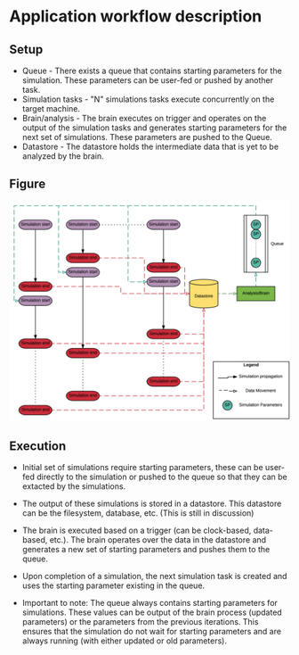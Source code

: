 # Application workflow description

## Setup

* Queue - There exists a queue that contains starting parameters for the simulation. These parameters can be user-fed or pushed by another task.
* Simulation tasks - "N" simulations tasks execute concurrently on the target machine.
* Brain/analysis - The brain executes on trigger and operates on the output of the simulation tasks and generates starting parameters for the next set of simulations. These parameters are pushed to the Queue.
* Datastore - The datastore holds the intermediate data that is yet to be analyzed by the brain.

## Figure

![adaptive_sampling_fig](./figs/adaptive_sampling_scheme.png)

## Execution

* Initial set of simulations require starting parameters, these can be user-fed directly to the simulation or pushed to the queue so that they can be extacted by the simulations.

* The output of these simulations is stored in a datastore. This datastore can be the filesystem, database, etc. (This is still in discussion)

* The brain is executed based on a trigger (can be clock-based, data-based, etc.). The brain operates over the data in the datastore and generates a new set of starting parameters and pushes them to the queue.

* Upon completion of a simulation, the next simulation task is created and uses the starting parameter existing in the queue. 

* Important to note: The queue always contains starting parameters for simulations. These values can be output of the brain process (updated parameters) or the parameters from the previous iterations. This ensures that the simulation do not wait for starting parameters and are always running (with either updated or old parameters).


